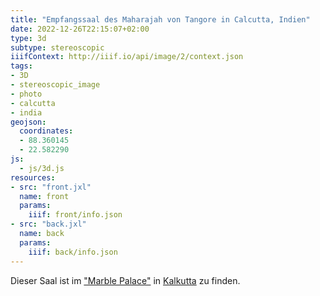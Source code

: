 ```yaml
---
title: "Empfangssaal des Maharajah von Tangore in Calcutta, Indien"
date: 2022-12-26T22:15:07+02:00
type: 3d
subtype: stereoscopic
iiifContext: http://iiif.io/api/image/2/context.json
tags:
- 3D
- stereoscopic_image
- photo
- calcutta
- india
geojson:
  coordinates:
  - 88.360145
  - 22.582290
js:
  - js/3d.js
resources:
- src: "front.jxl"
  name: front
  params:
    iiif: front/info.json
- src: "back.jxl"
  name: back
  params:
    iiif: back/info.json
---
```


Dieser Saal ist im ["Marble Palace"](https://de.wikipedia.org/wiki/Kalkutta#Marble_Palace) in [Kalkutta](https://de.wikipedia.org/wiki/Kalkutta) zu finden.
